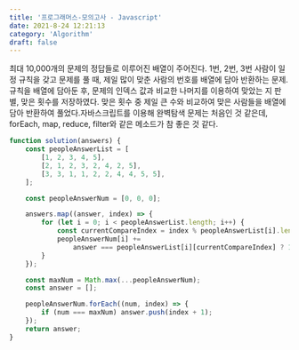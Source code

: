 ```yaml
---
title: '프로그래머스-모의고사 - Javascript'
date: 2021-8-24 12:21:13
category: 'Algorithm'
draft: false
---
```

최대 10,000개의 문제의 정답들로 이루어진 배열이 주어진다. 1번, 2번, 3번 사람이 일정 규칙을 갖고 문제를 풀 때, 제일 많이 맞춘 사람의 번호를 배열에 담아 반환하는 문제. 규칙을 배열에 담아둔 후, 문제의 인덱스 값과 비교한 나머지를 이용하여 맞았는 지 판별, 맞은 횟수를 저장하였다. 맞은 횟수 중 제일 큰 수와 비교하여 맞은 사람들을 배열에 담아 반환하여 풀었다.자바스크립트를 이용해 완벽탐색 문제는 처음인 것 같은데, forEach, map, reduce, filter와 같은 메소드가 참 좋은 것 같다.
```javascript
function solution(answers) {
    const peopleAnswerList = [
        [1, 2, 3, 4, 5],
        [2, 1, 2, 3, 2, 4, 2, 5],
        [3, 3, 1, 1, 2, 2, 4, 4, 5, 5],
    ];

    const peopleAnswerNum = [0, 0, 0];

    answers.map((answer, index) => {
        for (let i = 0; i < peopleAnswerList.length; i++) {
            const currentCompareIndex = index % peopleAnswerList[i].length;
            peopleAnswerNum[i] +=
                answer === peopleAnswerList[i][currentCompareIndex] ? 1 : 0;
        }
    });

    const maxNum = Math.max(...peopleAnswerNum);
    const answer = [];

    peopleAnswerNum.forEach((num, index) => {
        if (num === maxNum) answer.push(index + 1);
    });
    return answer;
}

```